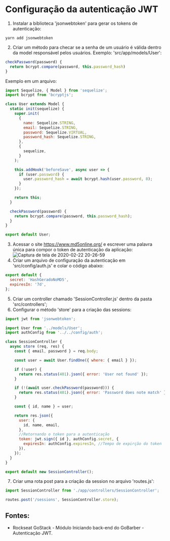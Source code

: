 # Configuração da autenticação JWT

1. Instalar a biblioteca 'jsonwebtoken' para gerar os tokens de autenticação:
```
yarn add jsonwebtoken
```
2. Criar um método para checar se a senha de um usuário é válida dentro da model responsável pelos usuários. Exemplo: 'src/app/models/User':
```javascript
checkPassword(password) {
  return bcrypt.compare(password, this.password_hash)
}
```

Exemplo em um arquivo:
```javascript
import Sequelize, { Model } from 'sequelize';
import bcrypt from 'bcryptjs';

class User extends Model {
  static init(sequelize) {
    super.init(
      {
        name: Sequelize.STRING,
        email: Sequelize.STRING,
        password: Sequelize.VIRTUAL,
        password_hash: Sequelize.STRING,
      },
      {
        sequelize,
      }
    );

    this.addHook('beforeSave', async user => {
      if (user.password) {
        user.password_hash = await bcrypt.hash(user.password, 8);
      }
    });

    return this;
  }

  checkPassword(password) {
    return bcrypt.compare(password, this.password_hash);
  }
}

export default User;
``` 
3. Acessar o site https://www.md5online.org/ e escrever uma palavra única para compor o token de autenticação da aplicação:
![Captura de tela de 2020-02-22 20-26-59](https://user-images.githubusercontent.com/54601930/75100821-bdcb2180-55b1-11ea-8334-f0c962d4ffe9.png)
4. Criar um arquivo de configuração da autenticação em 'src/config/auth.js' e colar o código abaixo:
```javascript
export default {
  secret: 'HashGeradoNoMD5',
  expiresIn: '7d',
};
```
5. Criar um controller chamado 'SessionController.js' dentro da pasta 'src/controllers';
6. Configurar o método 'store' para a criação das sessions:
```javascript
import jwt from 'jsonwebtoken';

import User from '../models/User';
import authConfig from '../../config/auth';

class SessionController {
  async store (req, res) {
    const { email, password } = req.body;

    const user = await User.findOne({ where: { email } });

    if (!user) {
      return res.status(401).json({ error: 'User not found' });
    }

    if (!(await user.checkPassword(password))) {
      return res.status(401).json({ error: 'Password does note match' });
    }

    const { id, name } = user;

    return res.json({
      user: {
        id, name, email,
      },
      //Retornando o token para a autenticação
      token: jwt.sign({ id }, authConfig.secret, {
        expiresIn: authConfig.expiresIn, //Tempo de expirção do token
      }),
    });
  }
}

export default new SessionController();
```
7. Criar uma rota post para a criação da session no arquivo 'routes.js':
```javascript
import SessionController from './app/controllers/SessionController';

routes.post('/sessions', SessionController.store);
```

## Fontes: 
- Rockseat GoStack - Módulo Iniciando back-end do GoBarber - Autenticação JWT. 